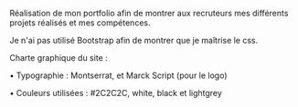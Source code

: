 Réalisation de mon portfolio afin de montrer aux recruteurs mes différents projets réalisés et mes compétences.

Je n'ai pas utilisé Bootstrap afin de montrer que je maîtrise le css.

Charte graphique du site :

  • Typographie : Montserrat, et Marck Script (pour le logo)
  
  • Couleurs utilisées : #2C2C2C, white, black et lightgrey


